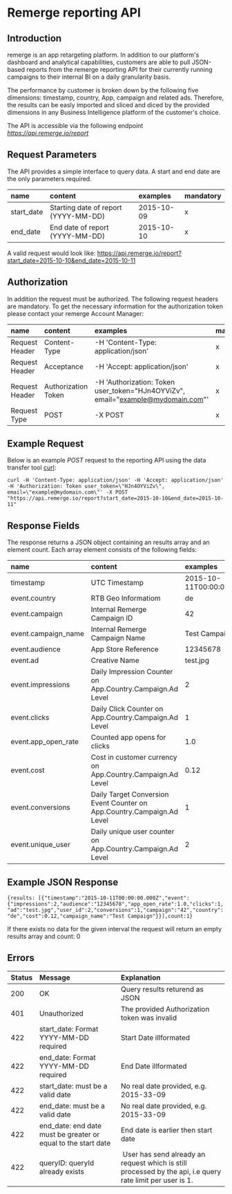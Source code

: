 # Remerge reporting API

## Introduction
remerge is an app retargeting platform. In addition to our platform's dashboard and analytical capabilities, customers are able to pull JSON-based reports from the remerge reporting API for their currently running campaigns to their internal BI on a daily granularity basis. 

The performance by customer is broken down by the following five dimensions: timestamp, country, App, campaign and related ads. Therefore, the results can be easly imported and sliced and diced by the provided dimensions in any Business Intelligence platform of the customer's choice. 

The API is accessible via the following endpoint  *https://api.remerge.io/report*

## Request Parameters

The API provides a simple interface to query data. A start and end date are the only parameters required. 

name | content | examples | mandatory
:------------ | :------------- | :------------ | :------------
start_date| Starting date of report (YYYY-MM-DD)|2015-10-09| x
end_date|End date of report (YYYY-MM-DD)|2015-10-10| x

A valid request would look like: https://api.remerge.io/report?start_date=2015-10-10&end_date=2015-10-11

## Authorization

In addition the request must be authorized. The following request headers are mandatory. To get the necessary information for the authorization token please contact your remerge Account Manager:

name | content | examples | mandatory
:------------ | :------------- | :------------ | :------------
Request Header | Content-Type | -H 'Content-Type: application/json' | x
Request Header | Acceptance  | -H 'Accept: application/json' | x
Request Header | Authorization Token | -H 'Authorization: Token user_token=\"HJn4OYViZv\", email=\"example@mydomain.com\"'| x
Request Type | POST | -X POST | x

## Example Request

Below is an example *POST* request to the reporting API using the data transfer tool  [curl](http://curl.haxx.se/docs/manpage.html):

```curl -H 'Content-Type: application/json' -H 'Accept: application/json' -H 'Authorization: Token user_token=\"HJn4OYViZv\", email=\"example@mydomain.com\"' -X POST "https://api.remerge.io/report?start_date=2015-10-10&end_date=2015-10-11"```


## Response Fields
The response returns a JSON object containing an results array and an element count. Each array element consists of the following fields:

name | content | examples
:------------ | :------------- | :------------
timestamp | UTC Timestamp| 2015-10-11T00:00:00.000Z
event.country| RTB Geo Informatiom | de
event.campaign|Internal Remerge Campaign ID| 42
event.campaign_name|Internal Remerge Campaign Name| Test Campaign
event.audience | App Store Reference | 12345678
event.ad|Creative Name| test.jpg
event.impressions|Daily Impression Counter on App.Country.Campaign.Ad Level| 2
event.clicks|Daily Click Counter on App.Country.Campaign.Ad Level| 1
event.app_open_rate | Counted app opens for clicks | 1.0
event.cost| Cost in customer currency on App.Country.Campaign.Ad Level| 0.12
event.conversions|Daily Target Conversion Event Counter on App.Country.Campaign.Ad Level| 1
event.unique_user|Daily unique user counter on App.Country.Campaign.Ad Level|2

## Example JSON Response
```{results: [{"timestamp":"2015-10-11T00:00:00.000Z","event":{"impressions":2,"audience":"12345678","app_open_rate":1.0,"clicks":1,"ad":"test.jpg","user_id":2,"conversions":1,"campaign":"42","country":"de","cost":0.12,"campaign_name":"Test Campaign"}}],count:1}```

If there exists no data for the given interval the request will return an empty results array and count: 0 

## Errors

Status | Message | Explanation
:------------ | :------------- | :------------
200| OK | Query results returend as JSON
401| Unauthorized | The provided Authorization token was invalid
422| start_date: Format YYYY-MM-DD required |  Start Date illformated
422| end_date: Format YYYY-MM-DD required |  End Date illformated
422| start_date: must be a valid date | No real date provided, e.g. 2015-33-09
422| end_date: must be a valid date | No real date provided, e.g. 2015-33-09
422| end_date: end date must be greater or equal to the start date | End date is earlier then start date
422| queryID: queryId already exists | User has send already an request which is still processed by the api, i.e query rate limit per user is 1.  
